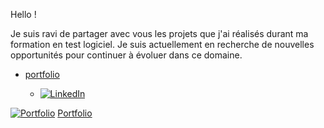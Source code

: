 Hello !

Je suis ravi de partager avec vous les projets que j'ai réalisés durant ma formation en test logiciel. Je suis actuellement en recherche de nouvelles opportunités pour continuer à évoluer dans ce domaine.

+ [  portfolio  ]( https://esmailhaidari24.github.io/portfolio/)



  + [![LinkedIn](https://upload.wikimedia.org/wikipedia/commons/c/ca/LinkedIn_logo_initials.png)](https://www.linkedin.com/in/esmail-haidari-31483b16a)


[![Portfolio](https://upload.wikimedia.org/wikipedia/commons/4/43/Link_icon_%28simple_black_version%29.svg)](https://esmailhaidari24.github.io/portfolio/) [Portfolio](https://esmailhaidari24.github.io/portfolio/)






